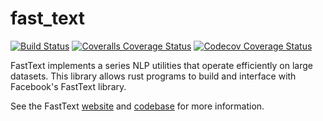 # fast_text

[![Build Status](https://travis-ci.org/DominicBurkart/fast_text.svg?branch=master)](https://travis-ci.org/DominicBurkart/fast_text)
[![Coveralls Coverage Status](https://coveralls.io/repos/github/DominicBurkart/fast_text/badge.svg)](https://coveralls.io/github/DominicBurkart/fast_text)
[![Codecov Coverage Status](https://codecov.io/gh/DominicBurkart/fast_text/branch/master/graphs/badge.svg)](https://codecov.io/gh/DominicBurkart/fast_text)

FastText implements a series NLP utilities that operate efficiently on
large datasets. This library allows rust programs to build and interface
 with Facebook's FastText library.

See the FastText [website](https://fasttext.cc/) and [codebase](https://github.com/facebookresearch/fastText) for more information.